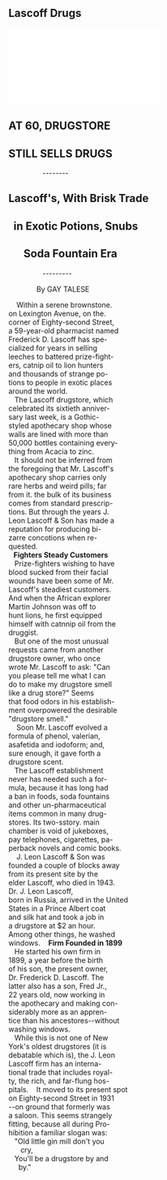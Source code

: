 Lascoff Drugs
--- 
![Image of NY Times Article](../images/110085146.pdf)

**AT 60, DRUGSTORE**
---
**STILL SELLS DRUGS**
--- 
&nbsp;&nbsp;&nbsp;&nbsp;&nbsp;&nbsp;&nbsp;&nbsp;&nbsp;&nbsp;&nbsp;&nbsp;&nbsp;&nbsp;&nbsp;&nbsp; --------

Lascoff's, With Brisk Trade
---
&nbsp;&nbsp;in Exotic Potions, Snubs
---
&nbsp;&nbsp;&nbsp;&nbsp;&nbsp; Soda Fountain Era
---
&nbsp;&nbsp;&nbsp;&nbsp;&nbsp;&nbsp;&nbsp;&nbsp;&nbsp;&nbsp;&nbsp;&nbsp;&nbsp;&nbsp;&nbsp;&nbsp; ---------

&nbsp;&nbsp;&nbsp;&nbsp;&nbsp;&nbsp;&nbsp;&nbsp;&nbsp;&nbsp;&nbsp;&nbsp;&nbsp; By GAY TALESE


&nbsp;&nbsp;&nbsp; Within a serene brownstone. <br/>
on Lexington Avenue, on the. <br/>
corner of Eighty-second Street,<br/>
a 59-year-old pharmacist named<br/>
Frederick  D.  Lascoff  has spe-<br/>
cialized for years  in  selling<br/>
leeches to battered prize-fight-<br/>
ers, catnip oil to lion hunters<br/>
and thousands of strange po-<br/>
tions to people in exotic places<br/>
around the world.<br/>
&nbsp;&nbsp;&nbsp;The Lascoff drugstore, which<br/>
celebrated its sixtieth anniver-<br/>
sary last week, is a  Gothic-<br/>
styled apothecary shop whose<br/>
walls are lined with more than<br/>
50,000 bottles containing every-<br/>
thing from Acacia to zinc.<br/>
&nbsp;&nbsp;&nbsp;It should not be inferred from<br/>
the foregoing that Mr. Lascoff's<br/>
apothecary shop  carries  only<br/>
rare herbs and weird pills; far<br/>
from it. the bulk of its business <br/>
comes from standard prescrip-<br/>
tions. But through the years J.<br/>
Leon Lascoff & Son has made a<br/>
reputation for producing bi-<br/>
zarre concotions when re-<br/>
quested.<br/>
**&nbsp;&nbsp;&nbsp;Fighters Steady Customers**<br/>
&nbsp;&nbsp;&nbsp;Prize-fighters wishing to have<br/>
blood sucked from their facial <br/>
wounds have been some of Mr. <br/>
Lascoff's  steadiest  customers.<br/>
And when the African explorer <br/>
Martin  Johnson  was  off  to<br/>
hunt  lions,  he  first equipped <br/>
himself with catnnip oil from the <br/>
druggist. <br/>
&nbsp;&nbsp;&nbsp;But one of the most unusual <br/>
requests  came from another <br/>
drugstore  owner, who  once <br/>
wrote Mr. Lascoff to ask: "Can <br/>
you please tell me what I can<br/>
do to make my drugstore smell<br/>
like  a  drug  store?"  Seems<br/>
that food odors in his establish-<br/>
ment overpowered the desirable<br/>
"drugstore smell."<br/>
&nbsp;&nbsp;&nbsp; Soon Mr. Lascoff evolved  a<br/>
formula  of  phenol,  valerian, <br/>
asafetida and iodoform;  and,<br/>
sure enough, it gave forth a <br/>
drugstore scent. <br/>
&nbsp;&nbsp;&nbsp;The  Lascoff  establishment<br/>
never has needed such a for-<br/>
mula, because it has long had <br/>
a ban in foods, soda fountains<br/>
and  other  un-pharmaceutical<br/>
items common in many drug-<br/>
stores.   Its  two-sstory. main <br/>
chamber is void of jukeboxes,<br/>
pay telephones, cigarettes, pa-<br/>
perback novels and comic books.<br/>
&nbsp;&nbsp;&nbsp; J. Leon Lascoff & Son was <br/>
founded a couple of blocks away <br/>
from its present site by the <br/>
elder Lascoff, who died in 1943. <br/>
Dr. J. Leon Lascoff, <br/>
born in Russia,  arrived  in the United<br/>
States in a Prince Albert coat <br/>
and silk hat and took a job in<br/>
a drugstore  at $2 an hour. <br/>
Among other things, he washed <br/>
windows.
&nbsp;&nbsp;&nbsp;**Firm Founded in 1899**<br/>
&nbsp;&nbsp;&nbsp;He started his own firm in <br/>
1899, a year before the birth <br/>
of his son, the present owner, <br/>
Dr. Frederick D. Lascoff.  The <br/>
latter also has a son, Fred Jr.,<br/>
22 years old, now working in <br/>
the apothecary and making con-<br/>
siderably more as an appren-<br/>
tice than his ancestores--without<br/>
washing windows. <br/>
&nbsp;&nbsp;&nbsp;While this is not one of New <br/>
York's oldest drugstores (it is<br/>
debatable which is), the J. Leon<br/>
Lascoff firm has an interna-<br/>
tional trade that includes royal-<br/>
ty, the rich, and far-flung hos-<br/>
pitals.
&nbsp;&nbsp;&nbsp;It moved to its present spot <br/>
on Eighty-second Street in 1931<br/>
--on ground that formerly was<br/>
a saloon.  This seems strangely<br/>
fitting, because all during Pro-<br/>
hibition a familiar slogan was:<br/>
&nbsp;&nbsp;&nbsp;"Old little gin mill don't you<br/>
&nbsp;&nbsp;&nbsp;&nbsp;&nbsp; cry, <br/>
&nbsp;&nbsp;&nbsp;You'll be a drugstore by and <br/>
&nbsp;&nbsp;&nbsp;&nbsp;&nbsp;by."
